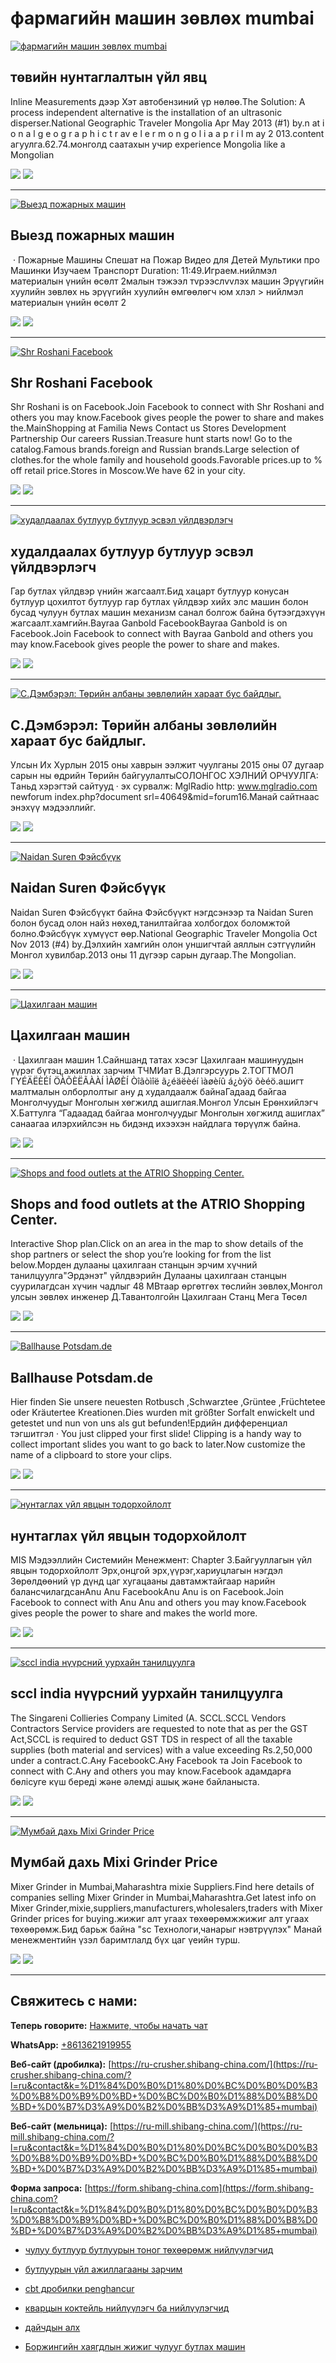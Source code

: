 # фармагийн машин зөвлөх mumbai

<a href="https://swt.shibang-china.com/?l=ru&img&k=%D1%84%D0%B0%D1%80%D0%BC%D0%B0%D0%B3%D0%B8%D0%B9%D0%BD+%D0%BC%D0%B0%D1%88%D0%B8%D0%BD+%D0%B7%D3%A9%D0%B2%D0%BB%D3%A9%D1%85+mumbai" target="_blank">![фармагийн машин зөвлөх mumbai](http://static.shibang-china.com/all-800x300/995.jpg)</a>

## төвийн нунтаглалтын үйл явц
Inline Measurements дээр Хэт автобензиний үр нөлөө.The Solution: A process independent alternative is the installation of an ultrasonic disperser.National Geographic Traveler Mongolia Apr May 2013 (#1) by.n at i o n a l g e o g r a p h i c t r av e l e r m o n g o l i a a p r i l m ay 2 013.content агуулга.62.74.монголд саатахын учир experience Mongolia like a Mongolian


<a href="https://whatsapp.shibangsoft.com/WhatsApp.php" target="_blank" title="WhatsApp">![](http://static.shibang-china.com/icon/whatsapp.png)</a> <a href="https://swt.shibang-china.com/?l=ru&icon&k=%D1%84%D0%B0%D1%80%D0%BC%D0%B0%D0%B3%D0%B8%D0%B9%D0%BD+%D0%BC%D0%B0%D1%88%D0%B8%D0%BD+%D0%B7%D3%A9%D0%B2%D0%BB%D3%A9%D1%85+mumbai" target="_blank">![](http://static.shibang-china.com/icon/chat-ru.png)</a>

---

<a href="https://swt.shibang-china.com/?l=ru&img&k=%D1%84%D0%B0%D1%80%D0%BC%D0%B0%D0%B3%D0%B8%D0%B9%D0%BD+%D0%BC%D0%B0%D1%88%D0%B8%D0%BD+%D0%B7%D3%A9%D0%B2%D0%BB%D3%A9%D1%85+mumbai" target="_blank">![Выезд пожарных машин](http://static.shibang-china.com/all-800x300/86.jpg)</a>

## Выезд пожарных машин
&nbsp;&#0183;&#32;Пожарные Машины Спешат на Пожар Видео для Детей Мультики про Машинки Изучаем Транспорт Duration: 11:49.Играем.нийлмэл материалын үнийн өсөлт 2малын тэжээл тvрээслvvлэх машин Эрүүгийн хуулийн зөвлөх нь эрүүгийн хуулийн өмгөөлөгч юм хлэл &gt; нийлмэл материалын үнийн өсөлт 2


<a href="https://whatsapp.shibangsoft.com/WhatsApp.php" target="_blank" title="WhatsApp">![](http://static.shibang-china.com/icon/whatsapp.png)</a> <a href="https://swt.shibang-china.com/?l=ru&icon&k=%D1%84%D0%B0%D1%80%D0%BC%D0%B0%D0%B3%D0%B8%D0%B9%D0%BD+%D0%BC%D0%B0%D1%88%D0%B8%D0%BD+%D0%B7%D3%A9%D0%B2%D0%BB%D3%A9%D1%85+mumbai" target="_blank">![](http://static.shibang-china.com/icon/chat-ru.png)</a>

---

<a href="https://swt.shibang-china.com/?l=ru&img&k=%D1%84%D0%B0%D1%80%D0%BC%D0%B0%D0%B3%D0%B8%D0%B9%D0%BD+%D0%BC%D0%B0%D1%88%D0%B8%D0%BD+%D0%B7%D3%A9%D0%B2%D0%BB%D3%A9%D1%85+mumbai" target="_blank">![Shr Roshani Facebook](http://static.shibang-china.com/all-800x300/453.jpg)</a>

## Shr Roshani Facebook
Shr Roshani is on Facebook.Join Facebook to connect with Shr Roshani and others you may know.Facebook gives people the power to share and makes the.MainShopping at Familia News Contact us Stores Development Partnership Our careers Russian.Treasure hunt starts now! Go to the catalog.Famous brands.foreign and Russian brands.Large selection of clothes.for the whole family and household goods.Favorable prices.up to % off retail price.Stores in Moscow.We have 62 in your city.


<a href="https://whatsapp.shibangsoft.com/WhatsApp.php" target="_blank" title="WhatsApp">![](http://static.shibang-china.com/icon/whatsapp.png)</a> <a href="https://swt.shibang-china.com/?l=ru&icon&k=%D1%84%D0%B0%D1%80%D0%BC%D0%B0%D0%B3%D0%B8%D0%B9%D0%BD+%D0%BC%D0%B0%D1%88%D0%B8%D0%BD+%D0%B7%D3%A9%D0%B2%D0%BB%D3%A9%D1%85+mumbai" target="_blank">![](http://static.shibang-china.com/icon/chat-ru.png)</a>

---

<a href="https://swt.shibang-china.com/?l=ru&img&k=%D1%84%D0%B0%D1%80%D0%BC%D0%B0%D0%B3%D0%B8%D0%B9%D0%BD+%D0%BC%D0%B0%D1%88%D0%B8%D0%BD+%D0%B7%D3%A9%D0%B2%D0%BB%D3%A9%D1%85+mumbai" target="_blank">![худалдаалах бутлуур бутлуур эсвэл үйлдвэрлэгч](http://static.shibang-china.com/all-800x300/870.jpg)</a>

## худалдаалах бутлуур бутлуур эсвэл үйлдвэрлэгч
Гар бутлах үйлдвэр үнийн жагсаалт.Бид хацарт бутлуур конусан бутлуур цохилтот бутлуур гар бутлах үйлдвэр хийх элс машин болон бусад чулуун бутлах машин механизм санал болгож байна бүтээгдэхүүн жагсаалт.хамгийн.Bayraa Ganbold FacebookBayraa Ganbold is on Facebook.Join Facebook to connect with Bayraa Ganbold and others you may know.Facebook gives people the power to share and makes.


<a href="https://whatsapp.shibangsoft.com/WhatsApp.php" target="_blank" title="WhatsApp">![](http://static.shibang-china.com/icon/whatsapp.png)</a> <a href="https://swt.shibang-china.com/?l=ru&icon&k=%D1%84%D0%B0%D1%80%D0%BC%D0%B0%D0%B3%D0%B8%D0%B9%D0%BD+%D0%BC%D0%B0%D1%88%D0%B8%D0%BD+%D0%B7%D3%A9%D0%B2%D0%BB%D3%A9%D1%85+mumbai" target="_blank">![](http://static.shibang-china.com/icon/chat-ru.png)</a>

---

<a href="https://swt.shibang-china.com/?l=ru&img&k=%D1%84%D0%B0%D1%80%D0%BC%D0%B0%D0%B3%D0%B8%D0%B9%D0%BD+%D0%BC%D0%B0%D1%88%D0%B8%D0%BD+%D0%B7%D3%A9%D0%B2%D0%BB%D3%A9%D1%85+mumbai" target="_blank">![С.Дэмбэрэл: Төрийн албаны зөвлөлийн хараат бус байдлыг.](http://static.shibang-china.com/all-800x300/627.jpg)</a>

## С.Дэмбэрэл: Төрийн албаны зөвлөлийн хараат бус байдлыг.
Улсын Их Хурлын 2015 оны хаврын ээлжит чуулганы 2015 оны 07 дугаар сарын ны өдрийн Төрийн байгуулалтыСОЛОНГОС ХЭЛНИЙ ОРЧУУЛГА: Tаньд хэрэгтэй сайтууд&nbsp;&#0183;&#32;эх сурвалж: MglRadio http: www.mglradio.com newforum index.php?document srl=40649&amp;mid=forum16.Манай сайтнаас энэхүү мэдээллийг.


<a href="https://whatsapp.shibangsoft.com/WhatsApp.php" target="_blank" title="WhatsApp">![](http://static.shibang-china.com/icon/whatsapp.png)</a> <a href="https://swt.shibang-china.com/?l=ru&icon&k=%D1%84%D0%B0%D1%80%D0%BC%D0%B0%D0%B3%D0%B8%D0%B9%D0%BD+%D0%BC%D0%B0%D1%88%D0%B8%D0%BD+%D0%B7%D3%A9%D0%B2%D0%BB%D3%A9%D1%85+mumbai" target="_blank">![](http://static.shibang-china.com/icon/chat-ru.png)</a>

---

<a href="https://swt.shibang-china.com/?l=ru&img&k=%D1%84%D0%B0%D1%80%D0%BC%D0%B0%D0%B3%D0%B8%D0%B9%D0%BD+%D0%BC%D0%B0%D1%88%D0%B8%D0%BD+%D0%B7%D3%A9%D0%B2%D0%BB%D3%A9%D1%85+mumbai" target="_blank">![Naidan Suren Фэйсбүүк](http://static.shibang-china.com/all-800x300/738.jpg)</a>

## Naidan Suren Фэйсбүүк
Naidan Suren Фэйсбүүкт байна Фэйсбүүкт нэгдсэнээр та Naidan Suren болон бусад олон найз нөхөд,танилтайгаа холбогдох боломжтой болно.Фэйсбүүк хүмүүст өөр.National Geographic Traveler Mongolia Oct Nov 2013 (#4) by.Дэлхийн хамгийн олон уншигчтай аяллын сэтгүүлийн Монгол хувилбар.2013 оны 11 дүгээр сарын дугаар.The Mongolian.


<a href="https://whatsapp.shibangsoft.com/WhatsApp.php" target="_blank" title="WhatsApp">![](http://static.shibang-china.com/icon/whatsapp.png)</a> <a href="https://swt.shibang-china.com/?l=ru&icon&k=%D1%84%D0%B0%D1%80%D0%BC%D0%B0%D0%B3%D0%B8%D0%B9%D0%BD+%D0%BC%D0%B0%D1%88%D0%B8%D0%BD+%D0%B7%D3%A9%D0%B2%D0%BB%D3%A9%D1%85+mumbai" target="_blank">![](http://static.shibang-china.com/icon/chat-ru.png)</a>

---

<a href="https://swt.shibang-china.com/?l=ru&img&k=%D1%84%D0%B0%D1%80%D0%BC%D0%B0%D0%B3%D0%B8%D0%B9%D0%BD+%D0%BC%D0%B0%D1%88%D0%B8%D0%BD+%D0%B7%D3%A9%D0%B2%D0%BB%D3%A9%D1%85+mumbai" target="_blank">![Цахилгаан машин](http://static.shibang-china.com/all-800x300/204.jpg)</a>

## Цахилгаан машин
&nbsp;&#0183;&#32;Цахилгаан машин 1.Сайншанд татах хэсэг Цахилгаан машинуудын үүрэг бүтэц,ажиллах зарчим ТЧМИат В.Дэлгэрсуурь 2.ТОГТМОЛ ГҮ&#201;&#196;&#203;&#200;&#201;&#205; &#214;&#192;&#213;&#200;&#203;&#195;&#192;&#192;&#205; &#204;&#192;&#216;&#200;&#205; &#210;&#238;&#227;&#242;&#236;&#238;&#235; &#227;&#191;&#233;&#228;&#235;&#232;&#233;&#237; &#236;&#224;&#248;&#232;&#237;&#251; &#225;&#191;&#242;&#253;&#246; &#245;&#232;&#233;&#246;.ашигт малтмалын олборлолтыг ану д худалдаалж байнаГадаад байгаа Монголчуудыг Монголын хөгжилд ашиглая.Монгол Улсын Ерѳнхийлэгч Х.Баттулга “Гадаадад байгаа монголчуудыг Монголын хѳгжилд ашиглах” санаагаа илэрхийлсэн нь бидэнд ихээхэн найдлага тѳрүүлж байна.


<a href="https://whatsapp.shibangsoft.com/WhatsApp.php" target="_blank" title="WhatsApp">![](http://static.shibang-china.com/icon/whatsapp.png)</a> <a href="https://swt.shibang-china.com/?l=ru&icon&k=%D1%84%D0%B0%D1%80%D0%BC%D0%B0%D0%B3%D0%B8%D0%B9%D0%BD+%D0%BC%D0%B0%D1%88%D0%B8%D0%BD+%D0%B7%D3%A9%D0%B2%D0%BB%D3%A9%D1%85+mumbai" target="_blank">![](http://static.shibang-china.com/icon/chat-ru.png)</a>

---

<a href="https://swt.shibang-china.com/?l=ru&img&k=%D1%84%D0%B0%D1%80%D0%BC%D0%B0%D0%B3%D0%B8%D0%B9%D0%BD+%D0%BC%D0%B0%D1%88%D0%B8%D0%BD+%D0%B7%D3%A9%D0%B2%D0%BB%D3%A9%D1%85+mumbai" target="_blank">![Shops and food outlets at the ATRIO Shopping Center.](http://static.shibang-china.com/all-800x300/235.jpg)</a>

## Shops and food outlets at the ATRIO Shopping Center.
Interactive Shop plan.Click on an area in the map to show details of the shop partners or select the shop you’re looking for from the list below.Морден дулааны цахилгаан станцын эрчим хүчний танилцуулга&quot;Эрдэнэт&quot; үйлдвэрийн Дулааны цахилгаан станцын суурилагдсан хүчин чадлыг 48 МВтаар өргөтгөх төслийн зөвлөх,Монгол улсын зөвлөх инженер Д.Тавантолгойн Цахилгаан Станц Мега Төсөл


<a href="https://whatsapp.shibangsoft.com/WhatsApp.php" target="_blank" title="WhatsApp">![](http://static.shibang-china.com/icon/whatsapp.png)</a> <a href="https://swt.shibang-china.com/?l=ru&icon&k=%D1%84%D0%B0%D1%80%D0%BC%D0%B0%D0%B3%D0%B8%D0%B9%D0%BD+%D0%BC%D0%B0%D1%88%D0%B8%D0%BD+%D0%B7%D3%A9%D0%B2%D0%BB%D3%A9%D1%85+mumbai" target="_blank">![](http://static.shibang-china.com/icon/chat-ru.png)</a>

---

<a href="https://swt.shibang-china.com/?l=ru&img&k=%D1%84%D0%B0%D1%80%D0%BC%D0%B0%D0%B3%D0%B8%D0%B9%D0%BD+%D0%BC%D0%B0%D1%88%D0%B8%D0%BD+%D0%B7%D3%A9%D0%B2%D0%BB%D3%A9%D1%85+mumbai" target="_blank">![Ballhause Potsdam.de](http://static.shibang-china.com/all-800x300/564.jpg)</a>

## Ballhause Potsdam.de
Hier finden Sie unsere neuesten Rotbusch ,Schwarztee ,Gr&#252;ntee ,Fr&#252;chtetee oder Kr&#228;utertee Kreationen.Dies wurden mit gr&#246;&#223;ter Sorfalt enwickelt und getestet und nun von uns als gut befunden!Ердийн дифференциал тэгшитгэл&nbsp;&#0183;&#32;You just clipped your first slide! Clipping is a handy way to collect important slides you want to go back to later.Now customize the name of a clipboard to store your clips.


<a href="https://whatsapp.shibangsoft.com/WhatsApp.php" target="_blank" title="WhatsApp">![](http://static.shibang-china.com/icon/whatsapp.png)</a> <a href="https://swt.shibang-china.com/?l=ru&icon&k=%D1%84%D0%B0%D1%80%D0%BC%D0%B0%D0%B3%D0%B8%D0%B9%D0%BD+%D0%BC%D0%B0%D1%88%D0%B8%D0%BD+%D0%B7%D3%A9%D0%B2%D0%BB%D3%A9%D1%85+mumbai" target="_blank">![](http://static.shibang-china.com/icon/chat-ru.png)</a>

---

<a href="https://swt.shibang-china.com/?l=ru&img&k=%D1%84%D0%B0%D1%80%D0%BC%D0%B0%D0%B3%D0%B8%D0%B9%D0%BD+%D0%BC%D0%B0%D1%88%D0%B8%D0%BD+%D0%B7%D3%A9%D0%B2%D0%BB%D3%A9%D1%85+mumbai" target="_blank">![нунтаглах үйл явцын тодорхойлолт](http://static.shibang-china.com/all-800x300/1462.jpg)</a>

## нунтаглах үйл явцын тодорхойлолт
MIS Мэдээллийн Системийн Менежмент: Chapter 3.Байгууллагын үйл явцын тодорхойлолт Эрх,онцгой эрх,үүрэг,хариуцлагын нэгдэл Зөрөлдөөний үр дүнд цаг хугацааны давтамжтайгаар нарийн балансчилагдсанAnu Anu FacebookAnu Anu is on Facebook.Join Facebook to connect with Anu Anu and others you may know.Facebook gives people the power to share and makes the world more.


<a href="https://whatsapp.shibangsoft.com/WhatsApp.php" target="_blank" title="WhatsApp">![](http://static.shibang-china.com/icon/whatsapp.png)</a> <a href="https://swt.shibang-china.com/?l=ru&icon&k=%D1%84%D0%B0%D1%80%D0%BC%D0%B0%D0%B3%D0%B8%D0%B9%D0%BD+%D0%BC%D0%B0%D1%88%D0%B8%D0%BD+%D0%B7%D3%A9%D0%B2%D0%BB%D3%A9%D1%85+mumbai" target="_blank">![](http://static.shibang-china.com/icon/chat-ru.png)</a>

---

<a href="https://swt.shibang-china.com/?l=ru&img&k=%D1%84%D0%B0%D1%80%D0%BC%D0%B0%D0%B3%D0%B8%D0%B9%D0%BD+%D0%BC%D0%B0%D1%88%D0%B8%D0%BD+%D0%B7%D3%A9%D0%B2%D0%BB%D3%A9%D1%85+mumbai" target="_blank">![sccl india нүүрсний уурхайн танилцуулга](http://static.shibang-china.com/all-800x300/771.jpg)</a>

## sccl india нүүрсний уурхайн танилцуулга
The Singareni Collieries Company Limited (A. SCCL.SCCL Vendors Contractors Service providers are requested to note that as per the GST Act,SCCL is required to deduct GST TDS in respect of all the taxable supplies (both material and services) with a value exceeding Rs.2,50,000 under a contract.С.Ану FacebookС.Ану Facebook та Join Facebook to connect with С.Ану and others you may know.Facebook адамдарға бөлісуге күш береді және әлемді ашық және байланыста.


<a href="https://whatsapp.shibangsoft.com/WhatsApp.php" target="_blank" title="WhatsApp">![](http://static.shibang-china.com/icon/whatsapp.png)</a> <a href="https://swt.shibang-china.com/?l=ru&icon&k=%D1%84%D0%B0%D1%80%D0%BC%D0%B0%D0%B3%D0%B8%D0%B9%D0%BD+%D0%BC%D0%B0%D1%88%D0%B8%D0%BD+%D0%B7%D3%A9%D0%B2%D0%BB%D3%A9%D1%85+mumbai" target="_blank">![](http://static.shibang-china.com/icon/chat-ru.png)</a>

---

<a href="https://swt.shibang-china.com/?l=ru&img&k=%D1%84%D0%B0%D1%80%D0%BC%D0%B0%D0%B3%D0%B8%D0%B9%D0%BD+%D0%BC%D0%B0%D1%88%D0%B8%D0%BD+%D0%B7%D3%A9%D0%B2%D0%BB%D3%A9%D1%85+mumbai" target="_blank">![Мумбай дахь Mixi Grinder Price](http://static.shibang-china.com/all-800x300/541.jpg)</a>

## Мумбай дахь Mixi Grinder Price
Mixer Grinder in Mumbai,Maharashtra mixie Suppliers.Find here details of companies selling Mixer Grinder in Mumbai,Maharashtra.Get latest info on Mixer Grinder,mixie,suppliers,manufacturers,wholesalers,traders with Mixer Grinder prices for buying.жижиг алт угаах төхөөрөмжжижиг алт угаах төхөөрөмж.Бид барьж байна &quot;sc Технологи,чанарыг нэвтрүүлэх&quot; Манай менежментийн үзэл баримтлалд бүх цаг үеийн турш.


<a href="https://whatsapp.shibangsoft.com/WhatsApp.php" target="_blank" title="WhatsApp">![](http://static.shibang-china.com/icon/whatsapp.png)</a> <a href="https://swt.shibang-china.com/?l=ru&icon&k=%D1%84%D0%B0%D1%80%D0%BC%D0%B0%D0%B3%D0%B8%D0%B9%D0%BD+%D0%BC%D0%B0%D1%88%D0%B8%D0%BD+%D0%B7%D3%A9%D0%B2%D0%BB%D3%A9%D1%85+mumbai" target="_blank">![](http://static.shibang-china.com/icon/chat-ru.png)</a>

---
## Свяжитесь с нами:

**Теперь говорите:** [Нажмите, чтобы начать чат](https://swt.shibang-china.com?l=ru&contact&k=%D1%84%D0%B0%D1%80%D0%BC%D0%B0%D0%B3%D0%B8%D0%B9%D0%BD+%D0%BC%D0%B0%D1%88%D0%B8%D0%BD+%D0%B7%D3%A9%D0%B2%D0%BB%D3%A9%D1%85+mumbai)

**WhatsApp:**  [+8613621919955](https://whatsapp.shibangsoft.com/WhatsApp.php)

**Веб-сайт (дробилка):** [https://ru-crusher.shibang-china.com/](https://ru-crusher.shibang-china.com/?l=ru&contact&k=%D1%84%D0%B0%D1%80%D0%BC%D0%B0%D0%B3%D0%B8%D0%B9%D0%BD+%D0%BC%D0%B0%D1%88%D0%B8%D0%BD+%D0%B7%D3%A9%D0%B2%D0%BB%D3%A9%D1%85+mumbai)

**Веб-сайт (мельница):** [https://ru-mill.shibang-china.com/](https://ru-mill.shibang-china.com/?l=ru&contact&k=%D1%84%D0%B0%D1%80%D0%BC%D0%B0%D0%B3%D0%B8%D0%B9%D0%BD+%D0%BC%D0%B0%D1%88%D0%B8%D0%BD+%D0%B7%D3%A9%D0%B2%D0%BB%D3%A9%D1%85+mumbai)

**Форма запроса:** [https://form.shibang-china.com](https://form.shibang-china.com?l=ru&contact&k=%D1%84%D0%B0%D1%80%D0%BC%D0%B0%D0%B3%D0%B8%D0%B9%D0%BD+%D0%BC%D0%B0%D1%88%D0%B8%D0%BD+%D0%B7%D3%A9%D0%B2%D0%BB%D3%A9%D1%85+mumbai)

* [чулуу бутлуур бутлуурын тоног төхөөрөмж нийлүүлэгчид](../130/%D1%87%D1%83%D0%BB%D1%83%D1%83%20%D0%B1%D1%83%D1%82%D0%BB%D1%83%D1%83%D1%80%20%D0%B1%D1%83%D1%82%D0%BB%D1%83%D1%83%D1%80%D1%8B%D0%BD%20%D1%82%D0%BE%D0%BD%D0%BE%D0%B3%20%D1%82%D3%A9%D1%85%D3%A9%D3%A9%D1%80%D3%A9%D0%BC%D0%B6%20%D0%BD%D0%B8%D0%B9%D0%BB%D2%AF%D2%AF%D0%BB%D1%8D%D0%B3%D1%87%D0%B8%D0%B4.md)

* [бутлуурын үйл ажиллагааны зарчим](../126/%D0%B1%D1%83%D1%82%D0%BB%D1%83%D1%83%D1%80%D1%8B%D0%BD%20%D2%AF%D0%B9%D0%BB%20%D0%B0%D0%B6%D0%B8%D0%BB%D0%BB%D0%B0%D0%B3%D0%B0%D0%B0%D0%BD%D1%8B%20%D0%B7%D0%B0%D1%80%D1%87%D0%B8%D0%BC.md)

* [cbt дробилки penghancur](../130/cbt%20%D0%B4%D1%80%D0%BE%D0%B1%D0%B8%D0%BB%D0%BA%D0%B8%20penghancur.md)

* [кварцын коктейль нийлүүлэгч ба нийлүүлэгчид](../126/%D0%BA%D0%B2%D0%B0%D1%80%D1%86%D1%8B%D0%BD%20%D0%BA%D0%BE%D0%BA%D1%82%D0%B5%D0%B9%D0%BB%D1%8C%20%D0%BD%D0%B8%D0%B9%D0%BB%D2%AF%D2%AF%D0%BB%D1%8D%D0%B3%D1%87%20%D0%B1%D0%B0%20%D0%BD%D0%B8%D0%B9%D0%BB%D2%AF%D2%AF%D0%BB%D1%8D%D0%B3%D1%87%D0%B8%D0%B4.md)

* [дайчдын алх](../128/%D0%B4%D0%B0%D0%B9%D1%87%D0%B4%D1%8B%D0%BD%20%D0%B0%D0%BB%D1%85.md)

* [Боржингийн хаягдлын жижиг чулууг бутлах машин](../126/%D0%91%D0%BE%D1%80%D0%B6%D0%B8%D0%BD%D0%B3%D0%B8%D0%B9%D0%BD%20%D1%85%D0%B0%D1%8F%D0%B3%D0%B4%D0%BB%D1%8B%D0%BD%20%D0%B6%D0%B8%D0%B6%D0%B8%D0%B3%20%D1%87%D1%83%D0%BB%D1%83%D1%83%D0%B3%20%D0%B1%D1%83%D1%82%D0%BB%D0%B0%D1%85%20%D0%BC%D0%B0%D1%88%D0%B8%D0%BD.md)